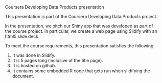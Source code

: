 Coursera Developing Data Products presentation

This presentation is part of the Coursera Developing Data Products project.

In the presentation, we pitch our Shiny app that was developed as part of the course project. 
In particular, we create a web page using Slidify with an html5 slide deck.

To meet the course requirements, this presentation satisfies the following:

1. It was done in Slidify.
2. It is 5 pages long (inclusive of the title page).
3. It is hosted on github.
4. It contains some embedded R code that gets run when slidifying the document.

